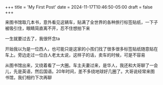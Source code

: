 +++
title = 'My First Post'
date = 2024-11-17T10:46:50-05:00
draft = false
+++

来图书馆取几本书，意外看见这辆车，贴满了全世界的各种旅行标签贴纸，一下子被吸引住，眼睛简直离不开，忍不住想拍下来

一生就要过去了，我很怀念ta

开始我以为是一位西人，也可能只是这家的小孩们找了很多很多标签贴纸随意贴在车上。旁边走过一位白人老太太说，这样子的话，卖车的时候，可是不容易


从图书馆出来，又绕着看了一大圈。车主夫妻过来，是华人，我还和大哥聊了一会儿，先是英语，然后国语。20年时间，差不多绕地球好几圈了。大哥说经常来图书馆，我们相约下次再聊
